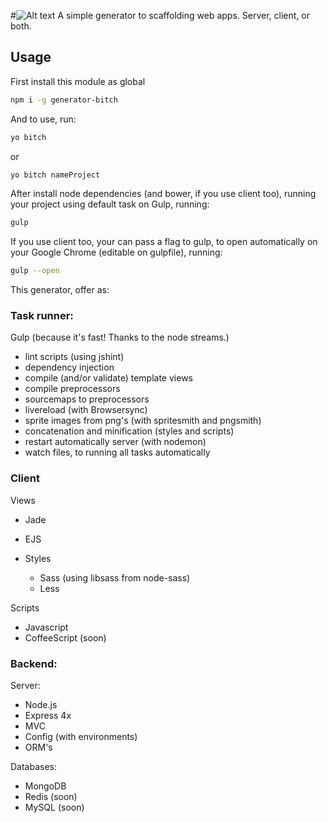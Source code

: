 #![Alt text](https://s-media-cache-ak0.pinimg.com/736x/8e/92/49/8e92494fa649c20fea2cd27de1f4d254.jpg)
A simple generator to scaffolding web apps. Server, client, or both.

## Usage
First install this module as global
```sh
npm i -g generator-bitch
```

And to use, run:
```sh
yo bitch
```
or
```sh
yo bitch nameProject
```

After install node dependencies (and bower, if you use client too), running your project using default task on Gulp, running:

```sh
gulp
```

If you use client too, your can pass a flag to gulp, to open automatically on your Google Chrome (editable on gulpfile), running:

```sh
gulp --open
```

This generator, offer as:

### Task runner:
Gulp (because it's fast! Thanks to the node streams.)
- lint scripts (using jshint)
- dependency injection
- compile (and/or validate) template views
- compile preprocessors
- sourcemaps to preprocessors
- livereload (with Browsersync)
- sprite images from png's (with spritesmith and pngsmith)
- concatenation and minification (styles and scripts)
- restart automatically server (with nodemon)
- watch files, to running all tasks automatically

### Client

Views
- Jade
- EJS

- Styles
  - Sass (using libsass from node-sass)
  - Less

Scripts
- Javascript
- CoffeeScript (soon)


<!-- Tools and frameworks:
- jQuery (2x)
- Angular.js
- Bootstrap
- Foundation -->


### Backend:

Server:
- Node.js
- Express 4x
- MVC
- Config (with environments)
- ORM's
<!-- - Hapi.js
- Restify -->

Databases:
- MongoDB
- Redis (soon)
- MySQL (soon)


